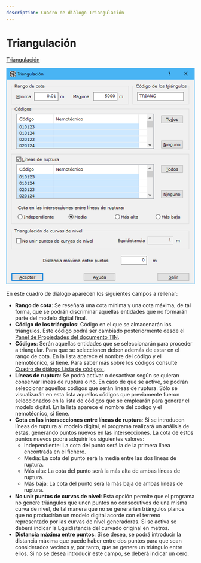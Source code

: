 ```yaml
---
description: Cuadro de diálogo Triangulación
---
```


# Triangulación

[Triangulación](../como.../como-triangulacion.md)

![Cuadro de di&#xE1;logo Triangulaci&#xF3;n](../../.gitbook/assets/image%20%2846%29.png)

En este cuadro de diálogo aparecen los siguientes campos a rellenar:

* **Rango de cota**: Se reseñará una cota mínima y una cota máxima, de tal forma, que se podrán discriminar aquellas entidades que no formarán parte del modelo digital final.
* **Código de los triángulos**: Código en el que se almacenarán los triángulos. Este código podrá ser cambiado posteriormente desde el [Panel de Propiedades del documento TIN](../introduccion/paneles-de-la-aplicacion/panel-propiedades/panel-propiedades-documento-tin.md).
* **Códigos**: Serán aquellas entidades que se seleccionarán para proceder a triangular. Para que se seleccionen deben además de estar en el rango de cota. En la lista aparece el nombre del código y el nemotécnico, si tiene. Para saber más sobre los códigos consulte [Cuadro de diálogo Lista de códigos ](../otras-herramientas/lista-de-codigos/).
* **Líneas de ruptura**: Se podrá activar o desactivar según se quieran conservar líneas de ruptura o no. En caso de que se active, se podrán seleccionar aquellos códigos que serán líneas de ruptura. Sólo se visualizarán en esta lista aquellos códigos que previamente fueron seleccionados en la lista de códigos que se emplearán para generar el modelo digital. En la lista aparece el nombre del código y el nemotécnico, si tiene.
* **Cota en las intersecciones entre líneas de ruptura**: Si se introducen líneas de ruptura al modelo digital, el programa realizará un análisis de éstas, generando puntos nuevos en las intersecciones. La cota de estos puntos nuevos podrá adquirir los siguientes valores:
  * Independiente: La cota del punto será la de la primera línea encontrada en el fichero.
  * Media: La cota del punto será la media entre las dos líneas de ruptura.
  * Más alta: La cota del punto será la más alta de ambas líneas de ruptura.
  * Más baja: La cota del punto será la más baja de ambas líneas de ruptura.
* **No unir puntos de curvas de nivel**: Esta opción permite que el programa no genere triángulos que unen puntos no consecutivos de una misma curva de nivel, de tal manera que no se generarían triángulos planos que no producirían un modelo digital acorde con el terreno representado por las curvas de nivel generadoras. Si se activa se deberá indicar la Equidistancia del curvado original en metros.
* **Distancia máxima entre puntos**: Si se desea, se podrá introducir la distancia máxima que puede haber entre dos puntos para que sean considerados vecinos y, por tanto, que se genere un triángulo entre ellos. Si no se desea introducir este campo, se deberá indicar un cero.

